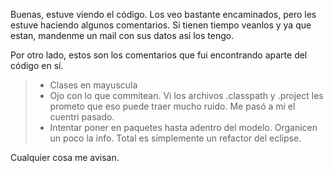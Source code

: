 Buenas, estuve viendo el código. Los veo bastante encaminados, pero les estuve haciendo algunos comentarios. Si tienen tiempo veanlos y ya que estan, mandenme un mail con sus datos así los tengo.

Por otro lado, estos son los comentarios que fui encontrando aparte del código en sí.

> - Clases en mayuscula
> - Ojo con lo que commitean. Vi los archivos .classpath y .project les prometo que eso puede traer mucho ruido. Me pasó a mi el cuentri pasado.
> - Intentar poner en paquetes hasta adentro del modelo. Organicen un poco la info. Total es simplemente un refactor del eclipse.

Cualquier cosa me avisan.